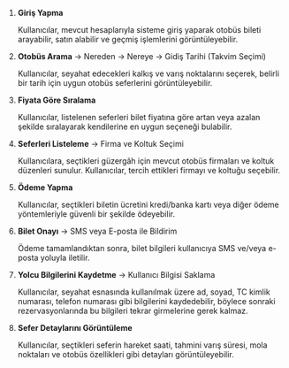 1. **Giriş Yapma**
    
    Kullanıcılar, mevcut hesaplarıyla sisteme giriş yaparak otobüs bileti arayabilir, satın alabilir ve geçmiş işlemlerini görüntüleyebilir.
    
2. **Otobüs Arama** → Nereden → Nereye → Gidiş Tarihi (Takvim Seçimi)
    
    Kullanıcılar, seyahat edecekleri kalkış ve varış noktalarını seçerek, belirli bir tarih için uygun otobüs seferlerini görüntüleyebilir.
    
3. **Fiyata Göre Sıralama**
    
    Kullanıcılar, listelenen seferleri bilet fiyatına göre artan veya azalan şekilde sıralayarak kendilerine en uygun seçeneği bulabilir.
    
4. **Seferleri Listeleme** → Firma ve Koltuk Seçimi
    
    Kullanıcılara, seçtikleri güzergâh için mevcut otobüs firmaları ve koltuk düzenleri sunulur. Kullanıcılar, tercih ettikleri firmayı ve koltuğu seçebilir.
    
5. **Ödeme Yapma**
    
    Kullanıcılar, seçtikleri biletin ücretini kredi/banka kartı veya diğer ödeme yöntemleriyle güvenli bir şekilde ödeyebilir.
    
6. **Bilet Onayı** → SMS veya E-posta ile Bildirim
    
    Ödeme tamamlandıktan sonra, bilet bilgileri kullanıcıya SMS ve/veya e-posta yoluyla iletilir.
    
7. **Yolcu Bilgilerini Kaydetme** → Kullanıcı Bilgisi Saklama
    
    Kullanıcılar, seyahat esnasında kullanılmak üzere ad, soyad, TC kimlik numarası, telefon numarası gibi bilgilerini kaydedebilir, böylece sonraki rezervasyonlarında bu bilgileri tekrar girmelerine gerek kalmaz.
    
8. **Sefer Detaylarını Görüntüleme**
    
    Kullanıcılar, seçtikleri seferin hareket saati, tahmini varış süresi, mola noktaları ve otobüs özellikleri gibi detayları görüntüleyebilir.



 
